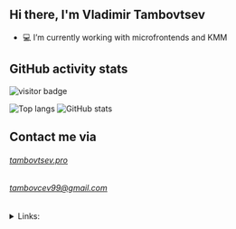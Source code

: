 ## Hi there, I'm Vladimir Tambovtsev



- 💻 I’m currently working with microfrontends and KMM
<!-- - 🌱 I’m currently learning HA clusters and AI/ML apps -->

## GitHub activity stats

![visitor badge](https://nostalgic-organic-mushroom.glitch.me/badge?page_id=VladimirTambovtsev.visitor-badge&left_text=My%20Page%20Visitors)


<div class="container">
  <div class="row">
    <div class="col" style="align-items: flex-start;">
      <img src="https://github-readme-stats.vercel.app/api/top-langs/?username=VladimirTambovtsev" alt="Top langs">
      <img src="https://github-readme-stats.vercel.app/api?username=VladimirTambovtsev&show_icons=true&hide_border=true" alt="GitHub stats">
    </div>
  </div>
</div>


## Contact me via

  ###### [tambovtsev.pro](http://tambovtsev.pro/)
  ###### tambovcev99@gmail.com


<details>
  <summary>Links:</summary>
  
  <br>

  - [vk](https://vk.com/vladimir_tambovtsev)
  - [linkedin](https://www.linkedin.com/in/vladimir-tambovtsev/)
  - [github](https://github.com/VladimirTambovtsev)
  - [gitlab](https://gitlab.com/tambovcev99)
  - [npm](  https://www.npmjs.com/~vladimir44)
  - [codepen](https://codepen.io/Vladimir44)
  - [dockerhub](https://hub.docker.com/u/vladimir44)
  - [expo](https://expo.io/@vladimirtambovtsev)


<!-- ![Github](https://github-readme-stats.vercel.app/api?username=VladimirTambovtsev&show_icons=true) -->

</details>
